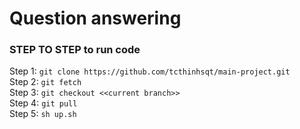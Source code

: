 # Question answering

### STEP TO STEP to run code
Step 1: `git clone https://github.com/tcthinhsqt/main-project.git` <br/>
Step 2: `git fetch` <br/>
Step 3: `git checkout <<current branch>>` <br/>
Step 4: `git pull` <br/>
Step 5: `sh up.sh` <br/>
